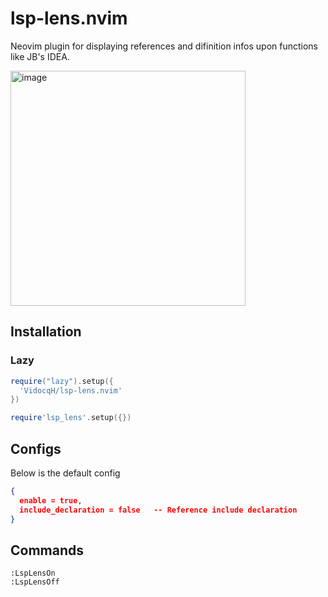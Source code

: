 # lsp-lens.nvim

Neovim plugin for displaying references and difinition infos upon functions like JB's IDEA.

<img width="376" alt="image" src="https://user-images.githubusercontent.com/16725418/217580076-7064cc80-664c-4ade-8e66-a0c75801cf17.png">

## Installation
### Lazy
```lua
require("lazy").setup({
  'VidocqH/lsp-lens.nvim'
})
```


```lua
require'lsp_lens'.setup({})
```

## Configs
Below is the default config
```json
{
  enable = true,
  include_declaration = false   -- Reference include declaration
}
```
## Commands
```
:LspLensOn
:LspLensOff
```

